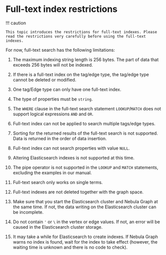 # Full-text index restrictions

!!! caution

    This topic introduces the restrictions for full-text indexes. Please read the restrictions very carefully before using the full-text indexes.

For now, full-text search has the following limitations:

1. The maximum indexing string length is 256 bytes. The part of data that exceeds 256 bytes will not be indexed.

2. If there is a full-text index on the tag/edge type, the tag/edge type cannot be deleted or modified.

3. One tag/Edge type can only have one full-text index.

4. The type of properties must be `string`.

5. The `WHERE` clause in the full-text search statement `LOOKUP`/`MATCH` does not support logical expressions `AND` and `OR`.

6. Full-text index can not be applied to search multiple tags/edge types.

7. Sorting for the returned results of the full-text search is not supported. Data is returned in the order of data insertion.

8. Full-text index can not search properties with value `NULL`.

9. Altering Elasticsearch indexes is not supported at this time.

10. The pipe operator is not supported in the `LOOKUP` and `MATCH` statements, excluding the examples in our manual.

11. Full-text search only works on single terms.

12. Full-text indexes are not deleted together with the graph space.

13. Make sure that you start the Elasticsearch cluster and Nebula Graph at the same time. If not, the data writing on the Elasticsearch cluster can be incomplete.

14. Do not contain `'` or `\` in the vertex or edge values. If not, an error will be caused in the Elasticsearch cluster storage.

15. It may take a while for Elasticsearch to create indexes. If Nebula Graph warns no index is found, wait for the index to take effect (however, the waiting time is unknown and there is no code to check).